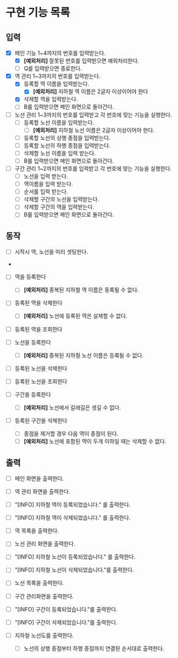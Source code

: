 # 구현 기능 목록

## 입력
- [x] 메인 기능 1~4까지의 번호를 입력받는다.
  - [x] **[예외처리]** 잘못된 번호를 입력받으면 예외처리한다. 
  - [ ] Q를 입력받으면 종료한다.

- [x] 역 관리 1~3까지의 번호를 입력받는다.
  - [x] 등록할 역 이름을 입력받는다. 
    - [x] **[예외처리]** 지하철 역 이름은 2글자 이상이어야 한다
  - [x] 삭제할 역을 입력받는다. 
  - [ ] B를 입력받으면 메인 화면으로 돌아간다. 

- [ ] 노선 관리 1~3까지의 번호를 입력받고 각 번호에 맞는 기능을 실행한다.
  - [ ] 등록할 노선 이름을 입력받는다.
    - [ ] **[예외처리]** 지하철 노선 이름은 2글자 이상이어야 한다.
  - [ ] 등록할 노선의 상행 종점을 입력받는다.
  - [ ] 등록할 노선의 하행 종점을 입력받는다.
  - [ ] 삭제할 노선 이름을 입력 받는다.
  - [ ] B를 입력받으면 메인 화면으로 돌아간다.

- [ ] 구간 관리 1~2까지의 번호를 입력받고 각 번호에 맞는 기능을 실행한다.
  - [ ] 노선을 입력 받는다.
  - [ ] 역이름을 입력 받는다.
  - [ ] 순서를 입력 받는다.
  - [ ] 삭제할 구간의 노선을 입력받는다.
  - [ ] 삭제할 구간의 역을 입력받는다.
  - [ ] B를 입력받으면 메인 화면으로 돌아간다.

## 동작
- [ ] 시작시 역, 노선을 미리 셋팅한다.
- 
- [ ] 역을 등록한다
  - [ ] **[예외처리]** 중복된 지하철 역 이름은 동록될 수 없다.
- [ ] 등록된 역을 삭제한다
  - [ ] **[예외처리]** 노선에 등록된 역은 살제할 수 없다.
- [ ] 등록된 역을 조회한다

- [ ] 노선을 등록한다
  - [ ] **[예외처리]** 중복된 지하철 노선 이름은 등록될 수 없다.
- [ ] 등록된 노선을 삭제한다
- [ ] 등록된 노선을 조회한다

- [ ] 구간을 등록한다
  - [ ] **[예외처리]** 노선에서 갈래길은 생길 수 없다.
- [ ] 등록된 구간을 삭제한다
  - [ ] 종점을 제거할 경우 다음 역이 종점이 된다.
  - [ ] **[예외처리]** 노선에 포함된 역이 두개 이하일 때는 삭제할 수 없다.

## 출력
- [ ] 메인 화면을 출력한다.

- [ ] 역 관리 화면을 출력한다.
- [ ] "[INFO] 지하철 역이 등록되었습니다." 를 출력한다.
- [ ] "[INFO] 지하철 역이 삭제되었습니다." 를 출력한다.
- [ ] 역 목록을 출력한다.

- [ ] 노선 관리 화면을 출력한다.
- [ ] "[INFO] 지하철 노선이 등록되었습니다." 를 출력한다.
- [ ] "[INFO] 지하철 노선이 삭제되었습니다."를 출력한다.
- [ ] 노선 목록을 출력한다.

- [ ] 구간 관리화면을 출력한다.
- [ ] "[INFO] 구간이 등록되었습니다."를 출력한다.
- [ ] "[INFO] 구간이 삭제되었습니다."를 출력한다.

- [ ] 지하철 노선도를 출력한다.
  - [ ] 노선의 상행 종점부터 하행 종점까지 연결된 순서대로 출력한다.
